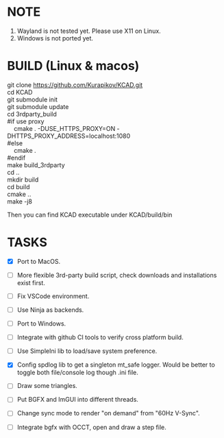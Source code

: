# NOTE
1. Wayland is not tested yet. Please use X11 on Linux.
2. Windows is not ported yet.

# BUILD (Linux & macos)
git clone https://github.com/Kurapikov/KCAD.git  
cd KCAD  
git submodule init  
git submodule update  
cd 3rdparty_build  
#if use proxy  
&nbsp;&nbsp;&nbsp;&nbsp;cmake . -DUSE_HTTPS_PROXY=ON -DHTTPS_PROXY_ADDRESS=localhost:1080  
#else  
&nbsp;&nbsp;&nbsp;&nbsp;cmake .  
#endif  
make build_3rdparty  
cd ..  
mkdir build  
cd build  
cmake ..  
make -j8  

Then you can find KCAD executable under KCAD/build/bin

# TASKS
- [X] Port to MacOS.
- [ ] More flexible 3rd-party build script, check downloads and installations exist first.
- [ ] Fix VSCode environment.
- [ ] Use Ninja as backends.
- [ ] Port to Windows.
- [ ] Integrate with github CI tools to verify cross platform build.
- [ ] Use SimpleIni lib to load/save system preference.
- [X] Config spdlog lib to get a singleton mt_safe logger. Would be better to toggle both file/console log though .ini file.
- [ ] Draw some triangles.
- [ ] Put BGFX and ImGUI into different threads.
- [ ] Change sync mode to render "on demand" from "60Hz V-Sync".
- [ ] Integrate bgfx with OCCT, open and draw a step file.

